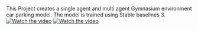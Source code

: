 This Project creates a single agent and multi agent Gymnasium environment car parking model.
The model is trained using Stable baselines 3.
[![Watch the video](https://drive.google.com/file/d/1ZEC31Q_osJBH8N66_IJvoqgwDQCPwdRQ/view?usp=drive_link)](https://drive.google.com/file/d/1ZEC31Q_osJBH8N66_IJvoqgwDQCPwdRQ/view?usp=drive_link)
[![Watch the video](https://drive.google.com/file/d/1Enr08VNo1a_VH1RJSQcHIShSjtK3TKfL/view?usp=drive_link)](https://drive.google.com/file/d/1Enr08VNo1a_VH1RJSQcHIShSjtK3TKfL/view?usp=drive_link)